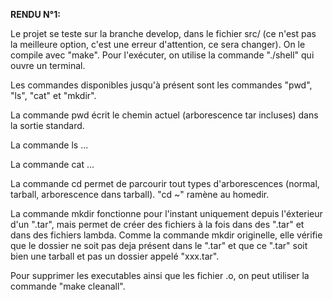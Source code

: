 **RENDU N°1:**

Le projet se teste sur la branche develop, dans le fichier src/ (ce n'est pas la meilleure option, c'est une erreur d'attention, ce sera changer). On le compile avec "make". Pour l'exécuter, on utilise la commande "./shell" qui ouvre un terminal.

Les commandes disponibles jusqu'à présent sont les commandes "pwd", "ls", "cat" et "mkdir".

La commande pwd écrit le chemin actuel (arborescence tar incluses) dans la sortie standard.

La commande ls ...

La commande cat ...

La commande cd permet de parcourir tout types d'arborescences (normal, tarball, arborescence dans tarball). "cd ~" ramène au homedir.

La commande mkdir fonctionne pour l'instant uniquement depuis l'éxterieur d'un ".tar", mais permet de créer des fichiers à la fois dans des ".tar" et dans des fichiers lambda. Comme la commande mkdir originelle, elle vérifie que le dossier ne soit pas deja présent dans le ".tar" et que ce ".tar" soit bien une tarball et pas un dossier appelé "xxx.tar".

Pour supprimer les executables ainsi que les fichier .o, on peut utiliser la commande "make cleanall".